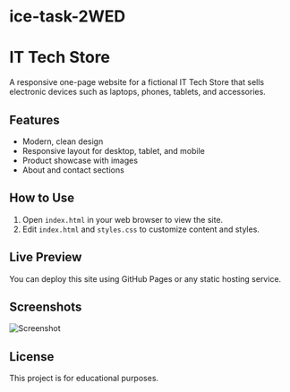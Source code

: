 # ice-task-2WED
# IT Tech Store

A responsive one-page website for a fictional IT Tech Store that sells electronic devices such as laptops, phones, tablets, and accessories.

## Features
- Modern, clean design
- Responsive layout for desktop, tablet, and mobile
- Product showcase with images
- About and contact sections

## How to Use
1. Open `index.html` in your web browser to view the site.
2. Edit `index.html` and `styles.css` to customize content and styles.

## Live Preview
You can deploy this site using GitHub Pages or any static hosting service.

## Screenshots
![Screenshot](screenshot.png)

## License
This project is for educational purposes.
